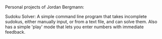 Personal projects of Jordan Bergmann:

Sudoku Solver: A simple command line program that takes incomplete sudokus, either manually input, or from a text file, and can solve them.
	Also has a simple 'play' mode that lets you enter numbers with immediate feedback.